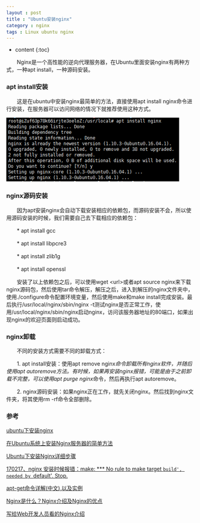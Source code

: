 ```yaml
---
layout : post
title : "Ubuntu安装nginx"
category : nginx
tags : Linux ubuntu nginx
---
```


* content 
{:toc}


　　Nginx是一个高性能的逆向代理服务器，在Ubuntu里面安装nginx有两种方式，一种apt install，一种源码安装。





### apt install安装

　　这是在ubuntu中安装nginx最简单的方法，直接使用apt install nginx命令进行安装，在服务器可以访问网络的情况下就推荐使用这种方式。

![apt_install_nginx](https://github.com/shiliewrain/shiliewrain.github.io/blob/master/img/apt_install_nginx.png?raw=true)

### nginx源码安装

　　因为apt安装nginx会自动下载安装相应的依赖包，而源码安装不会，所以使用源码安装的时候，我们需要自己去下载相应的依赖包：

　　* apt install gcc

　　* apt install libpcre3

　　* apt install zlib1g

　　* apt install openssl

　　安装了以上依赖包之后，可以使用wget &lt;url&gt;或者apt source nginx来下载nginx源码包，然后使用tar命令解压，解压之后，进入到解压的nginx文件夹中，使用./configure命令配置环境变量，然后使用make和make install完成安装。最后执行/usr/local/nginx/sbin/nginx -t测试nginx是否正常工作，使用/usr/local/nginx/sbin/nginx启动nginx，访问该服务器地址的80端口，如果出现nginx的欢迎页面则启动成功。


### nginx卸载

　　不同的安装方式需要不同的卸载方式：

　　1. apt install安装：使用apt remove nginx*命令卸载所有nginx软件，并随后使用apt autoremove方法。有时候，如果再安装nginx报错，可能是由于之前卸载不完整，可以使用apt purge nginx*命令，然后再执行apt autoremove。

　　2. nginx源码安装：如果nginx正在工作，就先关闭nginx。然后找到nginx文件夹，将其使用rm -rf命令全部删除。

### 参考

[ubuntu下安装nginx](http://blog.csdn.net/u013140542/article/details/36070521)

[在Ubuntu系统上安装Nginx服务器的简单方法](http://www.jb51.net/article/71384.htm)

[Ubuntu下安装Nginx详细步骤](http://www.cnblogs.com/hzh19870110/p/6100674.html)

[170217、nginx 安装时候报错：make: *** No rule to make target `build', needed by `default'. Stop.](http://www.cnblogs.com/zrbfree/p/6419043.html)

[apt-get命令详解(中文),以及实例](http://blog.51yip.com/linux/1176.html)

[Nginx是什么？Nginx介绍及Nginx的优点](https://lnmp.org/nginx.html)

[写给Web开发人员看的Nginx介绍](https://fraserxu.me/2013/06/22/Nginx-for-developers/)